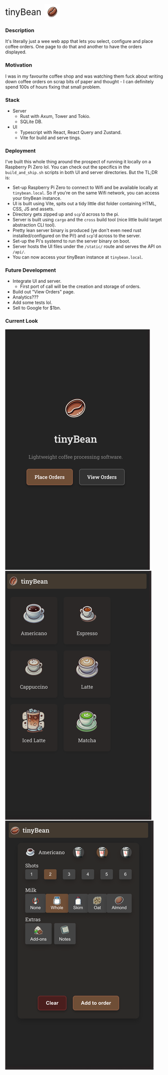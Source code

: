 <html lang="en">
<head>
    <meta charset="UTF-8">
    <meta name="viewport" content="width=device-width, initial-scale=1.0">
    <title>tinyBean</title>
    <style>
        .title-container {
            display: flex;
            align-items: center;
        }
        .title {
            font-size: 2em;
            margin-right: 10px;
        }
        .image {
            width: 50px;
            height: 50px;
        }
    </style>
</head>
<body>
    <div class="title-container">
        <div class="title">tinyBean</div>
        <img src="ui/public/images/coffee-bean.png" alt="Tiny Bean" class="image">
    </div>
</body>
</html>

### Description

It's literally just a wee web app that lets you select, configure and place coffee orders. One page to do that and
another to have the orders displayed.

### Motivation

I was in my favourite coffee shop and was watching them fuck about writing down coffee orders on scrap bits of paper and
thought - I can definitely spend 100s of hours fixing that small problem.

### Stack

* Server
    * Rust with Axum, Tower and Tokio.
    * SQLite DB.
* UI
    * Typescript with React, React Query and Zustand.
    * Vite for build and serve tings.

### Deployment

I've built this whole thing around the prospect of running it locally on a Raspberry Pi Zero lol. You can check out the
specifics in the `build_and_ship.sh` scripts in both UI and server directories. But the TL;DR is:

* Set-up Raspberry Pi Zero to connect to Wifi and be available locally at `tinybean.local`. So if you're on the same
  Wifi network, you can access your tinyBean instance.
* UI is built using Vite, spits out a tidy little dist folder containing HTML, CSS, JS and assets.
* Directory gets zipped up and `scp`'d across to the pi.
* Server is built using `cargo` and the `cross` build tool (nice little build target abstraction CLI tool).
* Pretty lean server binary is produced (ye don't even need rust installed/configured on the Pi!) and `scp`'d across to
  the server.
* Set-up the Pi's systemd to run the server binary on boot.
* Server hosts the UI files under the `/static/` route and serves the API on `/api/`.
* You can now access your tinyBean instance at `tinybean.local`.

### Future Development

* Integrate UI and server.
    * First port of call will be the creation and storage of orders.
* Build out "View Orders" page.
* Analytics???
* Add some tests lol.
* Sell to Google for $1bn.

### Current Look

![img.png](ui/progress/landing.png)
![img.png](ui/progress/place_order.png)
![img.png](ui/progress/configure_order.png)